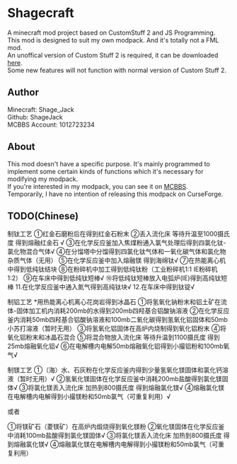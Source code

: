 # Shagecraft
A minecraft mod project based on CustomStuff 2 and JS Programming.<br>This mod is designed to suit my own modpack. And it's totally not a FML mod.<br>An unoffical version of Custom Stuff 2 is required, it can be downloaded [here](https://www.mediafire.com/file/dhif3m1dc9rd79k/CustomStuff2-0.11.29-MC1.7.10-Unoffical.jar/file).<br>Some new features will not function with normal version of Custom Stuff 2.

## Author
Minecraft: Shage_Jack<br>Github: ShageJack<br>MCBBS Account: 1012723234

## About

This mod doesn't have a specific purpose. It's mainly programmed to implement some certain kinds of functions which it's necessary for modifying my modpack.<br>If you're interested in my modpack, you can see it on [MCBBS](http://www.mcbbs.net/thread-819462-1-1.html).<br>Temporarily, I have no intention of releasing this modpack on CurseForge.

## TODO(Chinese)

制钛工艺 
①红金石磨粉后在得到红金石粉末
②丢入流化床 等待升温至1000摄氏度 得到熔融红金石 √
③在化学反应釜加入焦煤粉通入氯气处理后得到四氯化钛-氯化物混合气体√
④在分馏塔中分馏得到四氯化钛气体和一氧化碳气体和氯化物杂质气体（无用）
⑤在化学反应釜中加入熔融镁 得到海绵钛√
⑦在热能离心机中得到低纯钛结块
⑧在粉碎机中加工得到低纯钛粉（工业粉碎机1:1 IE粉碎机1:2）
⑨在车床中得到低纯钛短棒√
⑩将低纯钛短棒放入电弧炉(IE)得到高纯钛短棒
11.在化学反应釜中通入氮气得到高纯钛块√
12.在车床中得到钛锭√

制铝工艺
*用热能离心机离心花岗岩得到冰晶石
①将氢氧化钠粉末和铝土矿在流体-固体加工机内消耗200mb的水得到200mb四羟基合铝酸钠溶液
②在化学反应釜内消耗50mb四羟基合铝酸钠溶液和100mb二氧化碳得到氢氧化铝固体和50mb小苏打溶液（暂时无用）
③将氢氧化铝固体在高炉内烧制得到氧化铝粉末
④将氧化铝粉末和冰晶石混合
⑤将混合物放入流化床 等待升温到1100摄氏度 得到25mb熔融氧化铝√
⑥在电解槽内电解50mb熔融氧化铝得到小撮铝粉和100mb氧气√

制镁工艺
①（海）水、石灰粉在化学反应釜内得到少量氢氧化镁固体和氯化钙溶液（暂时无用）√
②氢氧化镁固体在化学反应釜中消耗200mb盐酸得到氯化镁固体√
③将氯化镁丢入流化床 加热到800摄氏度 得到熔融氯化镁√
④熔融氯化镁在电解槽内电解得到小撮镁粉和50mb氯气（可重复利用）√

或者

①将镁矿石（菱镁矿）在高炉内煅烧得到氧化镁粉
②氧化镁固体在化学反应釜中消耗100mb盐酸得到氯化镁固体√
③将氯化镁丢入流化床 加热到800摄氏度 得到熔融氯化镁√
④熔融氯化镁在电解槽内电解得到小撮镁粉和50mb氯气（可重复利用）
